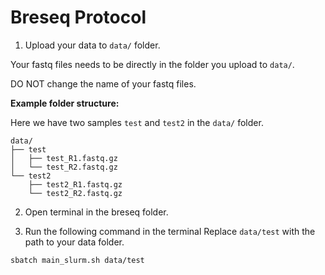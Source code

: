 # Breseq Protocol

1. Upload your data to `data/` folder.

Your fastq files needs to be directly in the folder you upload to `data/`.

DO NOT change the name of your fastq files.


**Example folder structure:**

Here we have two samples `test` and `test2` in the `data/` folder.

```
data/
├── test
│   ├── test_R1.fastq.gz
│   └── test_R2.fastq.gz
└── test2
    ├── test2_R1.fastq.gz
    └── test2_R2.fastq.gz
```

2. Open terminal in the breseq folder. 

3. Run the following command in the terminal
Replace `data/test` with the path to your data folder.

```
sbatch main_slurm.sh data/test
```